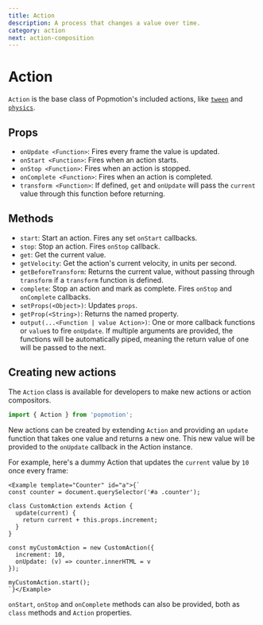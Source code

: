 ```yaml
---
title: Action
description: A process that changes a value over time.
category: action
next: action-composition
---
```


# Action

`Action` is the base class of Popmotion's included actions, like [`tween`](tween) and [`physics`](physics).

## Props

- `onUpdate <Function>`: Fires every frame the value is updated.
- `onStart <Function>`: Fires when an action starts.
- `onStop <Function>`: Fires when an action is stopped.
- `onComplete <Function>`: Fires when an action is completed.
- `transform <Function>`: If defined, `get` and `onUpdate` will pass the `current` value through this function before returning.

## Methods

- `start`: Start an action. Fires any set `onStart` callbacks.
- `stop`: Stop an action. Fires `onStop` callback.
- `get`: Get the current value.
- `getVelocity`: Get the action's current velocity, in units per second.
- `getBeforeTransform`: Returns the current value, without passing through `transform` if a `transform` function is defined.
- `complete`: Stop an action and mark as complete. Fires `onStop` and `onComplete` callbacks.
- `setProps(<Object>)`: Updates `props`.
- `getProp(<String>)`: Returns the named property.
- `output(...<Function | value Action>)`: One or more callback functions or `value`s to fire `onUpdate`. If multiple arguments are provided, the functions will be automatically piped, meaning the return value of one will be passed to the next.

## Creating new actions

The `Action` class is available for developers to make new actions or action compositors.

```javascript
import { Action } from 'popmotion';
```

New actions can be created by extending `Action` and providing an `update` function that takes one value and returns a new one. This new value will be provided to the `onUpdate` callback in the Action instance.

For example, here's a dummy Action that updates the `current` value by `10` once every frame:

```marksy
<Example template="Counter" id="a">{`
const counter = document.querySelector('#a .counter');

class CustomAction extends Action {
  update(current) {
    return current + this.props.increment;
  }
}

const myCustomAction = new CustomAction({
  increment: 10,
  onUpdate: (v) => counter.innerHTML = v
});

myCustomAction.start();
`}</Example>
```

`onStart`, `onStop` and `onComplete` methods can also be provided, both as `class` methods and `Action` properties.
